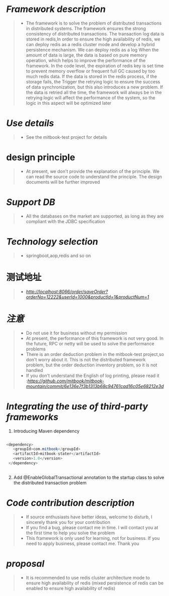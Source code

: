 # *Framework description*
 >+ The framework is to solve the problem of distributed transactions in distributed systems. 
    The framework ensures the strong consistency of distributed transactions. The transaction 
    log data is stored in redis,In order to ensure the high availability of redis, we can deploy 
    redis as a redis cluster mode and develop a hybrid persistence mechanism. We can deploy redis 
    as a log When the amount of data is large, the data is based on pure memory operation, which 
    helps to improve the performance of the framework. In the code level, the expiration of redis 
    key is set time to prevent memory overflow or frequent full GC caused by too much redis data.
    If the data is stored in the redis process, if the storage fails, the Trigger the retrying logic 
    to ensure the success of data synchronization, but this also introduces a new problem. If the 
    data is retried all the time, the framework will always be in the retrying logic will affect 
    the performance of the system, so the logic in this aspect will be optimized later
   
# *Use details*
 >+ See the mitbook-test project for details
 
# design principle
 >+ At present, we don't provide the explanation of the principle. We can read the source code to 
    understand the principle. The design documents will be further improved
 
# *Support DB*
 >+ All the databases on the market are supported, as long as they are compliant with the JDBC specification
 
# *Technology selection*
 >+ springboot,aop,redis and so on
 
# 测试地址
 >+ *<http://localhost:8066/order/saveOrder?orderNo=12222&userId=1000&productId=1&productNum=1>*
 
# *注意*
 >+ Do not use it for business without my permission
 >+ At present, the performance of this framework is not very good. In the future, RPC or netty will be used to 
    solve the performance problems
 >+ There is an order deduction problem in the mitbook-test project,so don't worry about it. This is not the distributed 
    framework problem, but the order deduction inventory problem, so it is not handled
 >+ If you don't understand the English of log printing, please read it
    :*https://github.com/mitbook/mitbook-mountain/commit/6e136e7f3b1313b68c94761cad16c05e68212e3d*
 
# *Integrating the use of third-party frameworks*
 1. Introducing Maven dependency
 ``` java
 
 <dependency>
    <groupId>com.mitbook</groupId>
    <artifactId>mitbook-stater</artifactId>
    <version>1.0</version>
  </dependency>
  
  ```
  2. Add @EnableGlobalTransactional annotation to the startup class to solve the distributed transaction problem
  
# *Code contribution description*
 >+ If source enthusiasts have better ideas, welcome to disturb, I sincerely thank you for your contribution
 >+ If you find a bug, please contact me in time. I will contact you at the first time to help you solve the problem
 >+ This framework is only used for learning, not for business. If you need to apply business, please contact me. Thank you
 
# *proposal*
 >+ It is recommended to use redis cluster architecture mode to ensure high availability of redis 
   (mixed persistence of redis can be enabled to ensure high availability of redis)

